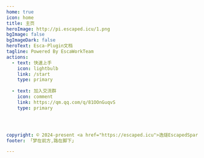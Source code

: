 ```yaml
---
home: true
icon: home
title: 主页
heroImage: http://pi.escaped.icu/1.png
bgImage: false
bgImageDark: false
heroText: Esca-Plugin文档
tagline: Powered By EscaWorkTeam
actions:
  - text: 快速上手
    icon: lightbulb
    link: /start
    type: primary
    
  - text: 加入交流群
    icon: comment
    link: https://qm.qq.com/q/81OOnGuqvS
    type: primary




copyright: © 2024-present <a href="https://escaped.icu">逸燧EscapedSpark</a>
footer: 「梦在前方,路在脚下」

---
```


